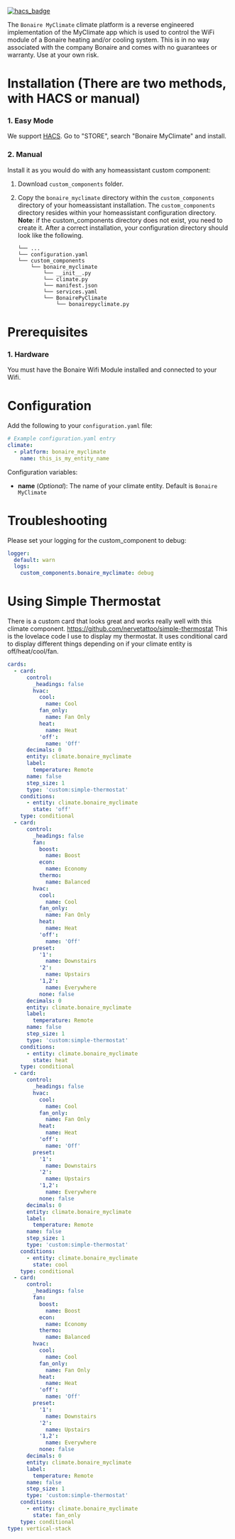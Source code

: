 [![hacs_badge](https://img.shields.io/badge/HACS-Default-orange.svg?style=for-the-badge)](https://github.com/custom-components/hacs)

The `Bonaire MyClimate` climate platform is a reverse engineered implementation of the MyClimate app which is used to control the WiFi module of a Bonaire heating and/or cooling system. This is in no way associated with the company Bonaire and comes with no guarantees or warranty. Use at your own risk.

# Installation (There are two methods, with HACS or manual)

### 1. Easy Mode

We support [HACS](https://hacs.netlify.com/). Go to "STORE", search "Bonaire MyClimate" and install.

### 2. Manual

Install it as you would do with any homeassistant custom component:

1. Download `custom_components` folder.
2. Copy the `bonaire_myclimate` directory within the `custom_components` directory of your homeassistant installation.
The `custom_components` directory resides within your homeassistant configuration directory.
**Note**: if the custom_components directory does not exist, you need to create it.
After a correct installation, your configuration directory should look like the following.

    ```
    └── ...
    └── configuration.yaml
    └── custom_components
        └── bonaire_myclimate
            └── __init__.py
            └── climate.py
            └── manifest.json
            └── services.yaml
            └── BonairePyClimate
                └── bonairepyclimate.py
    ```

# Prerequisites

### 1. Hardware
You must have the Bonaire Wifi Module installed and connected to your Wifi.

# Configuration
Add the following to your `configuration.yaml` file:

```yaml
# Example configuration.yaml entry
climate:
  - platform: bonaire_myclimate
    name: this_is_my_entity_name
```

Configuration variables:

- **name** (*Optional*): The name of your climate entity. Default is `Bonaire MyClimate`


# Troubleshooting
Please set your logging for the custom_component to debug:
```yaml
logger:
  default: warn
  logs:
    custom_components.bonaire_myclimate: debug
```

# Using Simple Thermostat
There is a custom card that looks great and works really well with this climate component. https://github.com/nervetattoo/simple-thermostat
This is the lovelace code I use to display my thermostat. It uses conditional card to display different things depending on if your climate entity is  off/heat/cool/fan.
```yaml
cards:
  - card:
      control:
        _headings: false
        hvac:
          cool:
            name: Cool
          fan_only:
            name: Fan Only
          heat:
            name: Heat
          'off':
            name: 'Off'
      decimals: 0
      entity: climate.bonaire_myclimate
      label:
        temperature: Remote
      name: false
      step_size: 1
      type: 'custom:simple-thermostat'
    conditions:
      - entity: climate.bonaire_myclimate
        state: 'off'
    type: conditional
  - card:
      control:
        _headings: false
        fan:
          boost:
            name: Boost
          econ:
            name: Economy
          thermo:
            name: Balanced
        hvac:
          cool:
            name: Cool
          fan_only:
            name: Fan Only
          heat:
            name: Heat
          'off':
            name: 'Off'
        preset:
          '1':
            name: Downstairs
          '2':
            name: Upstairs
          '1,2':
            name: Everywhere
          none: false
      decimals: 0
      entity: climate.bonaire_myclimate
      label:
        temperature: Remote
      name: false
      step_size: 1
      type: 'custom:simple-thermostat'
    conditions:
      - entity: climate.bonaire_myclimate
        state: heat
    type: conditional
  - card:
      control:
        _headings: false
        hvac:
          cool:
            name: Cool
          fan_only:
            name: Fan Only
          heat:
            name: Heat
          'off':
            name: 'Off'
        preset:
          '1':
            name: Downstairs
          '2':
            name: Upstairs
          '1,2':
            name: Everywhere
          none: false
      decimals: 0
      entity: climate.bonaire_myclimate
      label:
        temperature: Remote
      name: false
      step_size: 1
      type: 'custom:simple-thermostat'
    conditions:
      - entity: climate.bonaire_myclimate
        state: cool
    type: conditional
  - card:
      control:
        _headings: false
        fan:
          boost:
            name: Boost
          econ:
            name: Economy
          thermo:
            name: Balanced
        hvac:
          cool:
            name: Cool
          fan_only:
            name: Fan Only
          heat:
            name: Heat
          'off':
            name: 'Off'
        preset:
          '1':
            name: Downstairs
          '2':
            name: Upstairs
          '1,2':
            name: Everywhere
          none: false
      decimals: 0
      entity: climate.bonaire_myclimate
      label:
        temperature: Remote
      name: false
      step_size: 1
      type: 'custom:simple-thermostat'
    conditions:
      - entity: climate.bonaire_myclimate
        state: fan_only
    type: conditional
type: vertical-stack
```
